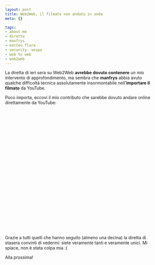 ```yaml
--- 
layout: post
title: Web2Web, il filmato non andato in onda
meta: {}

tags: 
- about-me
- diretta
- manfrys
- matteo flora
- security- vespa
- web to web
- web2web
---
```

La diretta di ieri sera su Web2Web **avrebbe dovuto contenere** un mio intervento di approfondimento, ma sembra che **manfrys** abbia avuto qualche difficoltà tecnica assolutamente insormontabile nell'**importare il filmato** da YouTube.  
  
Poco importa, eccovi il mio contributo che sarebbe dovuto andare online direttamente da YouTube:  
  
<object width="535" height="400"><param name="movie" value="http://www.youtube.com/v/IvMX7aUzEuw&rel=1"></param><param name="wmode" value="transparent"></param><embed src="http://www.youtube.com/v/IvMX7aUzEuw&rel=1" type="application/x-shockwave-flash" wmode="transparent" width="535" height="400"></embed></object>  
  


Grazie a tutti quelli che hanno seguito (almeno una decina) la diretta di stasera convinti di vedermi: siete veramente tanti e veramente unici. Mi spiace, non è stata colpa mia :(  
  
Alla prossima!  
  
 
